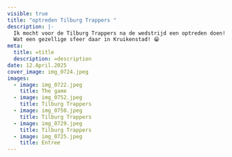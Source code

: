 ```yaml
---
visible: true
title: "optreden Tilburg Trappers "
description: |-
  Ik mocht voor de Tilburg Trappers na de wedstrijd een optreden doen!
  Wat een gezellige sfeer daar in Kruikenstad! 😁
meta:
  title: =title
  description: =description
date: 12.April.2025
cover_image: img_0724.jpeg
images:
  - image: img_0722.jpeg
    title: The game
  - image: img_0752.jpeg
    title: Tilburg Trappers
  - image: img_0750.jpeg
    title: Tilburg Trappers
  - image: img_0729.jpeg
    title: Tilburg Trappers
  - image: img_0725.jpeg
    title: Entree
---
```

